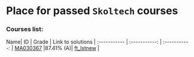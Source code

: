 # Place for passed **``Skoltech``** courses

### Courses list:
 Name| ID | Grade | Link to solutions |
:----------- | :-----------: | :-----------: |
[MA030367](http://files.skoltech.ru/data/edu/syllabuses/2021/MA030367.pdf?v=isslh1)		|87.41% (A)| [ft_lstnew](ft_libft/ft_lstnew.c)            | 

